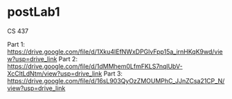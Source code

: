 # postLab1
CS 437

Part 1: <https://drive.google.com/file/d/1Xku4IEfNWxDPGlvFpp15a_irnHKqK9wd/view?usp=drive_link>
Part 2: <https://drive.google.com/file/d/1dMMhem0LfmFKLS7nqlUbV-XcCltLdNtm/view?usp=drive_link>
Part 3: <https://drive.google.com/file/d/16sL903QyOzZMOUMPhC_JJnZCsa21CP_N/view?usp=drive_link>
